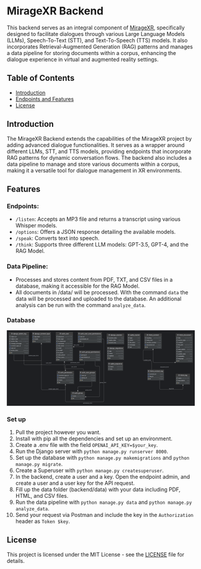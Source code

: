 # MirageXR Backend

This backend serves as an integral component of [MirageXR](https://github.com/WEKIT-ECS/MIRAGE-XR), specifically 
designed to facilitate dialogues through various Large Language Models (LLMs), Speech-To-Text (STT), and Text-To-Speech 
(TTS) models. It also incorporates Retrieval-Augmented Generation (RAG) patterns and manages a data pipeline for storing 
documents within a corpus, enhancing the dialogue experience in virtual and augmented reality settings.

## Table of Contents

- [Introduction](#introduction)
- [Endpoints and Features](#features)
- [License](#license)

## Introduction

The MirageXR Backend extends the capabilities of the MirageXR project by adding advanced dialogue functionalities. 
It serves as a wrapper around different LLMs, STT, and TTS models, providing endpoints that incorporate RAG patterns 
for dynamic conversation flows. The backend also includes a data pipeline to manage and store various documents within 
a corpus, making it a versatile tool for dialogue management in XR environments.

## Features

### Endpoints:

- `/listen`: Accepts an MP3 file and returns a transcript using various Whisper models.
- `/options`: Offers a JSON response detailing the available models.
- `/speak`: Converts text into speech.
- `/think`: Supports three different LLM models: GPT-3.5, GPT-4, and the RAG Model.

### Data Pipeline:

- Processes and stores content from PDF, TXT, and CSV files in a database, making it accessible for the RAG Model. 
- All documents in /data/ will be processed. With the command `data` the data will be processed and uploaded to the database. An additional analysis can be run with the command `analyze_data`. 

### Database 

![db.png](db.png)


### Set up
1. Pull the project however you want.
2. Install with pip all the dependencies and set up an environment.
3. Create a .env file with the field `OPENAI_API_KEY=$your_key`.
4. Run the Django server with `python manage.py runserver 8000`.
5. Set up the database with `python manage.py makemigrations` and `python manage.py migrate`.
6. Create a Superuser with `python manage.py createsuperuser`.
7. In the backend, create a user and a key. Open the endpoint admin, and create a user and a user key for the API request.
8. Fill up the data folder (backend/data) with your data including PDF, HTML, and CSV files.
9. Run the data pipeline with `python manage.py data` and `python manage.py analyze_data`.
10. Send your request via Postman and include the key in the `Authorization` header as `Token $key`.


## License

This project is licensed under the MIT License - see the [LICENSE](LICENSE) file for details.